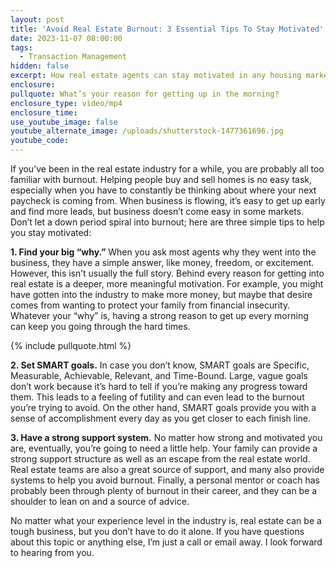 ```yaml
---
layout: post
title: 'Avoid Real Estate Burnout: 3 Essential Tips To Stay Motivated'
date: 2023-11-07 08:00:00
tags:
  - Transaction Management
hidden: false
excerpt: How real estate agents can stay motivated in any housing market.
enclosure:
pullquote: What’s your reason for getting up in the morning?
enclosure_type: video/mp4
enclosure_time:
use_youtube_image: false
youtube_alternate_image: /uploads/shutterstock-1477361696.jpg
youtube_code:
---
```

If you’ve been in the real estate industry for a while, you are probably all too familiar with burnout. Helping people buy and sell homes is no easy task, especially when you have to constantly be thinking about where your next paycheck is coming from. When business is flowing, it’s easy to get up early and find more leads, but business doesn’t come easy in some markets. Don’t let a down period spiral into burnout; here are three simple tips to help you stay motivated:

**1\. Find your big “why.”**&nbsp;When you ask most agents why they went into the business, they have a simple answer, like money, freedom, or excitement. However, this isn’t usually the full story. Behind every reason for getting into real estate is a deeper, more meaningful motivation. For example, you might have gotten into the industry to make more money, but maybe that desire comes from wanting to protect your family from financial insecurity. Whatever your “why” is, having a strong reason to get up every morning can keep you going through the hard times.

{% include pullquote.html %}

**2\. Set SMART goals.** In case you don’t know, SMART goals are Specific, Measurable, Achievable, Relevant, and Time-Bound. Large, vague goals don’t work because it’s hard to tell if you’re making any progress toward them. This leads to a feeling of futility and can even lead to the burnout you’re trying to avoid. On the other hand, SMART goals provide you with a sense of accomplishment every day as you get closer to each finish line.&nbsp;

**3\. Have a strong support system.** No matter how strong and motivated you are, eventually, you’re going to need a little help. Your family can provide a strong support structure as well as an escape from the real estate world. Real estate teams are also a great source of support, and many also provide systems to help you avoid burnout. Finally, a personal mentor or coach has probably been through plenty of burnout in their career, and they can be a shoulder to lean on and a source of advice.&nbsp;

No matter what your experience level in the industry is, real estate can be a tough business, but you don’t have to do it alone. If you have questions about this topic or anything else, I’m just a call or email away. I look forward to hearing from you.